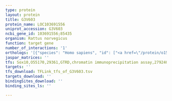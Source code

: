 ```yaml
---
type: protein
layout: protein
title: G3V603
protein_name: LOC103691556
uniprot_accession: G3V603
ncbi_gene_id: 103691556;85435
organism: Rattus norvegicus
function: target gene
number_of_interactions: '1'
orthologs: '[{"species": "Homo sapiens", "id": ["<a href=\"/protein/o15198\">O15198</a>"]}, {"species": "Danio rerio", "id": ["<a href=\"/protein/f1qxz9\">F1QXZ9</a>"]}, {"species": "Mus musculus", "id": ["<a href=\"/protein/q9jiw5\">Q9JIW5</a>"]}, {"species": "Caenorhabditis elegans", "id": ["<a href=\"/protein/q02330\">Q02330</a>"]}]'
jaspar_matrices: ''
tfs: Sox10,O55170,29361,GTRD,chromatin immunoprecipitation assay,27924024%5Buid%5D,No
targets: ''
tfs_download: TFLink_tfs_of_G3V603.tsv
targets_download: ''
bindingSites_download: ''
binding_sites_ls: ''

---
```

